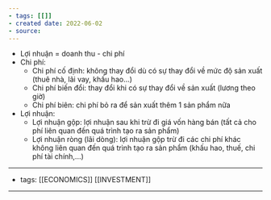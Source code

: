 ```yaml
---
- tags: [[]]
- created date: 2022-06-02
- source: 
---
```


-   Lợi nhuận = doanh thu - chi phí
-   Chi phí:
    -   Chi phí cố định: không thay đổi dù có sự thay đổi về mức độ sản xuất (thuê nhà, lãi vay, khấu hao...)
    -   Chi phí biến đổi: thay đổi khi có sự thay đổi về sản xuất (lương theo giờ)
    -   Chi phí biên: chi phí bỏ ra để sản xuất thêm 1 sản phẩm nữa
-   Lợi nhuận:
    -   Lợi nhuận gộp: lợi nhuận sau khi trừ đi giá vốn hàng bán (tất cả cho phí liên quan đến quá trình tạo ra sản phẩm)
    -   Lợi nhuận ròng (lãi dòng): lợi nhuận gộp trừ đi các chi phí khác không liên quan đến quá trình tạo ra sản phẩm (khấu hao, thuế, chi phí tài chính,...)

---
- tags: [[ECONOMICS]] [[INVESTMENT]]
---